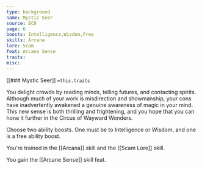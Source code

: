 ```yaml
---
type: background
name: Mystic Seer 
source: EC0
page: 6
boosts: Intelligence,Wisdom,Free
skills: Arcana
lore: Scam
feat: Arcane Sense
traits: 
misc: 
---
```


[[### Mystic Seer]]
`=this.traits`


You delight crowds by reading minds, telling futures, and contacting spirits. Although much of your work is misdirection and showmanship, your cons have inadvertently awakened a genuine awareness of magic in your mind. This new sense is both thrilling and frightening, and you hope that you can hone it further in the Circus of Wayward Wonders.

Choose two ability boosts. One must be to Intelligence or Wisdom, and one is a free ability boost.

You're trained in the [[Arcana]] skill and the [[Scam Lore]] skill.

You gain the [[Arcane Sense]] skill feat.

